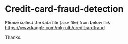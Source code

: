 # Credit-card-fraud-detection

Please collect the data file (.csv file) from below link
https://www.kaggle.com/mlg-ulb/creditcardfraud

Thanks.